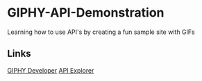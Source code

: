 # GIPHY-API-Demonstration
 Learning how to use API's by creating a fun sample site with GIFs


## Links
[GIPHY Developer](https://developers.giphy.com)
[API Explorer](https://developers.giphy.com/explorer)
